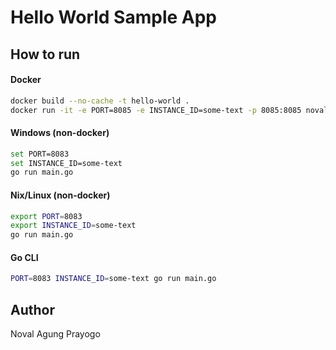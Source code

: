 # Hello World Sample App

## How to run

#### Docker

```bash
docker build --no-cache -t hello-world .
docker run -it -e PORT=8085 -e INSTANCE_ID=some-text -p 8085:8085 novalagung/hello-world
```

#### Windows (non-docker)

```bash
set PORT=8083
set INSTANCE_ID=some-text
go run main.go
```

#### Nix/Linux (non-docker)

```bash
export PORT=8083
export INSTANCE_ID=some-text
go run main.go
```

#### Go CLI

```bash
PORT=8083 INSTANCE_ID=some-text go run main.go
```

## Author

Noval Agung Prayogo
